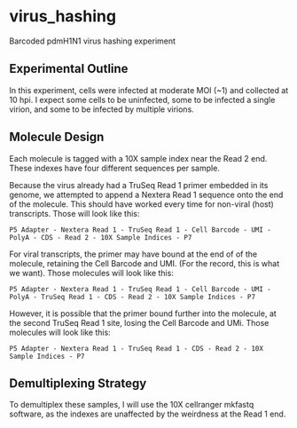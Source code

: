 # virus_hashing
Barcoded pdmH1N1 virus hashing experiment

## Experimental Outline
In this experiment, cells were infected at moderate MOI (~1) and collected at 10 hpi. I expect some cells to be uninfected, some to be infected a single virion, and some to be infected by multiple virions.

## Molecule Design
Each molecule is tagged with a 10X sample index near the Read 2 end. These indexes have four different sequences per sample.

Because the virus already had a TruSeq Read 1 primer embedded in its genome, we attempted to append a Nextera Read 1 sequence onto the end of the molecule. This should have worked every time for non-viral (host) transcripts. Those will look like this:

`P5 Adapter - Nextera Read 1 - TruSeq Read 1 - Cell Barcode - UMI - PolyA - CDS - Read 2 - 10X Sample Indices - P7`

For viral transcripts, the primer may have bound at the end of of the molecule, retaining the Cell Barcode and UMI. (For the record, this is what we want). Those molecules will look like this:

`P5 Adapter - Nextera Read 1 - TruSeq Read 1 - Cell Barcode - UMI - PolyA - TruSeq Read 1 - CDS - Read 2 - 10X Sample Indices - P7`

However, it is possible that the primer bound further into the molecule, at the second TruSeq Read 1 site, losing the Cell Barcode and UMi. Those molecules will look like this:

`P5 Adapter - Nextera Read 1 - TruSeq Read 1 - CDS - Read 2 - 10X Sample Indices - P7`


## Demultiplexing Strategy

To demultiplex these samples, I will use the 10X cellranger mkfastq software, as the indexes are unaffected by the weirdness at the Read 1 end.